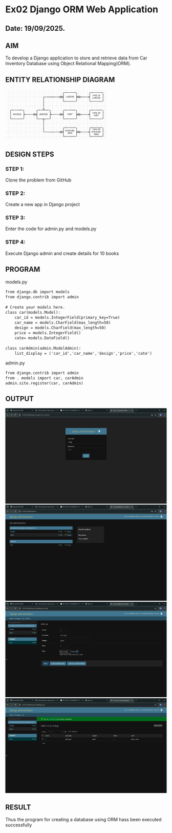 # Ex02 Django ORM Web Application
## Date: 19/09/2025.

## AIM
To develop a Django application to store and retrieve data from Car Inventory Database using Object Relational Mapping(ORM).

## ENTITY RELATIONSHIP DIAGRAM

![alt text](image.png)


## DESIGN STEPS

### STEP 1:
Clone the problem from GitHub

### STEP 2:
Create a new app in Django project

### STEP 3:
Enter the code for admin.py and models.py

### STEP 4:
Execute Django admin and create details for 10 books

## PROGRAM
models.py
```
from django.db import models
from django.contrib import admin

# Create your models here.
class car(models.Model):
    car_id = models.IntegerField(primary_key=True)
    car_name = models.CharField(max_length=50)
    design = models.CharField(max_length=50)
    price = models.IntegerField()
    cate= models.DateField()

class carAdmin(admin.ModelAdmin):
    list_display = ('car_id','car_name','design','price','cate')

```
admin.py
```
from django.contrib import admin
from . models import car, carAdmin
admin.site.register(car, carAdmin)

```


## OUTPUT

![alt text](<Screenshot 2025-09-19 090114.png>)
![alt text](<Screenshot 2025-09-19 090124.png>)
![alt text](<Screenshot 2025-09-19 090215.png>)
![alt text](<Screenshot 2025-09-19 090225.png>)


## RESULT
Thus the program for creating a database using ORM hass been executed successfully
